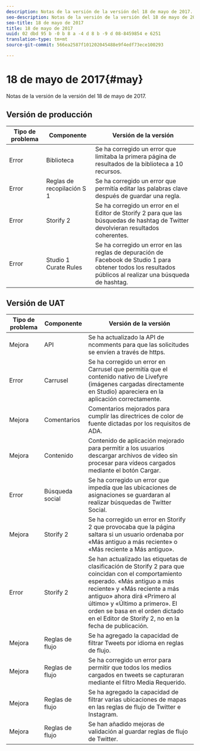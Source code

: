 ```yaml
---
description: Notas de la versión de la versión del 18 de mayo de 2017.
seo-description: Notas de la versión de la versión del 18 de mayo de 2017.
seo-title: 18 de mayo de 2017
title: 18 de mayo de 2017
uuid: 02 dbd 95 b -0 b 8 a -4 d 8 b -9 d 08-8459854 e 6251
translation-type: tm+mt
source-git-commit: 566ea2587f101202045488e9f4edf73ece100293

---
```



# 18 de mayo de 2017{#may}

Notas de la versión de la versión del 18 de mayo de 2017.

## Versión de producción

| **Tipo de problema** | **Componente** | **Versión de la versión** |
|---|---|---|
| Error | Biblioteca | Se ha corregido un error que limitaba la primera página de resultados de la biblioteca a 10 recursos. |
| Error | Reglas de recopilación S 1 | Se ha corregido un error que permitía editar las palabras clave después de guardar una regla. |
| Error | Storify 2 | Se ha corregido un error en el Editor de Storify 2 para que las búsquedas de hashtag de Twitter devolvieran resultados coherentes. |
| Error | Studio 1 Curate Rules | Se ha corregido un error en las reglas de depuración de Facebook de Studio 1 para obtener todos los resultados públicos al realizar una búsqueda de hashtag. |

## Versión de UAT

| **Tipo de problema** | **Componente** | **Versión de la versión** |
|---|---|---|
| Mejora | API | Se ha actualizado la API de ncomments para que las solicitudes se envíen a través de https. |
| Error | Carrusel | Se ha corregido un error en Carrusel que permitía que el contenido nativo de Livefyre (imágenes cargadas directamente en Studio) apareciera en la aplicación correctamente. |
| Mejora | Comentarios | Comentarios mejorados para cumplir las directrices de color de fuente dictadas por los requisitos de ADA. |
| Mejora | Contenido | Contenido de aplicación mejorado para permitir a los usuarios descargar archivos de vídeo sin procesar para vídeos cargados mediante el botón Cargar. |
| Error | Búsqueda social | Se ha corregido un error que impedía que las ubicaciones de asignaciones se guardaran al realizar búsquedas de Twitter Social. |
| Mejora | Storify 2 | Se ha corregido un error en Storify 2 que provocaba que la página saltara si un usuario ordenaba por «Más antiguo a más reciente» o «Más reciente a Más antiguo». |
| Error | Storify 2 | Se han actualizado las etiquetas de clasificación de Storify 2 para que coincidan con el comportamiento esperado. «Más antiguo a más reciente» y «Más reciente a más antiguo» ahora dirá «Primero al último» y «Último a primero». El orden se basa en el orden dictado en el Editor de Storify 2, no en la fecha de publicación. |
| Mejora | Reglas de flujo | Se ha agregado la capacidad de filtrar Tweets por idioma en reglas de flujo. |
| Mejora | Reglas de flujo | Se ha corregido un error para permitir que todos los medios cargados en tweets se capturaran mediante el filtro Media Requerido. |
| Mejora | Reglas de flujo | Se ha agregado la capacidad de filtrar varias ubicaciones de mapas en las reglas de flujo de Twitter e Instagram. |
| Mejora | Reglas de flujo | Se han añadido mejoras de validación al guardar reglas de flujo de Twitter. |

